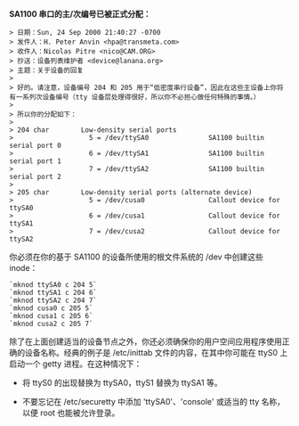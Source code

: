 **SA1100 串口的主/次编号已被正式分配：**

```
> 日期：Sun, 24 Sep 2000 21:40:27 -0700
> 发件人：H. Peter Anvin <hpa@transmeta.com>
> 收件人：Nicolas Pitre <nico@CAM.ORG>
> 抄送：设备列表维护者 <device@lanana.org>
> 主题：关于设备的回复
> 
> 好的。请注意，设备编号 204 和 205 用于“低密度串行设备”，因此在这些主设备上你将有一系列次设备编号（tty 设备层处理得很好，所以你不必担心做任何特殊的事情。）
> 
> 所以你的分配如下：
> 
> 204 char        Low-density serial ports
>                   5 = /dev/ttySA0               SA1100 builtin serial port 0
>                   6 = /dev/ttySA1               SA1100 builtin serial port 1
>                   7 = /dev/ttySA2               SA1100 builtin serial port 2
> 
> 205 char        Low-density serial ports (alternate device)
>                   5 = /dev/cusa0                Callout device for ttySA0
>                   6 = /dev/cusa1                Callout device for ttySA1
>                   7 = /dev/cusa2                Callout device for ttySA2
```


你必须在你的基于 SA1100 的设备所使用的根文件系统的 /dev 中创建这些 inode：

```
`mknod ttySA0 c 204 5`
`mknod ttySA1 c 204 6`
`mknod ttySA2 c 204 7`
`mknod cusa0 c 205 5`
`mknod cusa1 c 205 6`
`mknod cusa2 c 205 7`
```

除了在上面创建适当的设备节点之外，你还必须确保你的用户空间应用程序使用正确的设备名称。经典的例子是 /etc/inittab 文件的内容，在其中你可能在 ttyS0 上启动一个 getty 进程。在这种情况下：

- 将 ttyS0 的出现替换为 ttySA0，ttyS1 替换为 ttySA1 等。

- 不要忘记在 /etc/securetty 中添加 'ttySA0'、'console' 或适当的 tty 名称，以便 root 也能被允许登录。